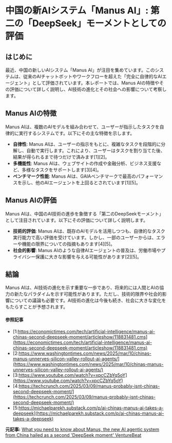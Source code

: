 # 中国の新AIシステム「Manus AI」: 第二の「DeepSeek」モーメントとしての評価

## はじめに

最近、中国の新しいAIシステム「Manus AI」が注目を集めています。このシステムは、従来のAIチャットボットやワークフローを超えた「完全に自律的なAIエージェント」として評価されています。本レポートでは、Manus AIの特徴やその評価について詳しく説明し、AI技術の進化とその社会への影響について考察します。

## Manus AIの特徴

Manus AIは、複数のAIモデルを組み合わせて、ユーザーが指示したタスクを自律的に実行するシステムです。以下にその主な特徴を示します。

- **自律性**: Manus AIは、ユーザーの指示をもとに、複雑なタスクを段階的に分解し、自動で実行します。これにより、ユーザーはタスクを割り当てた後、結果が得られるまで待つだけで済みます[1][2]。
- **多機能性**: Manus AIは、ウェブサイトの作成や金融分析、ビジネス支援など、多様なタスクをサポートします[3][4]。
- **ベンチマーク性能**: Manus AIは、GAIAベンチマークで最高のパフォーマンスを示し、他のAIエージェントを上回るとされています[1][5]。

## Manus AIの評価

Manus AIは、中国のAI技術の進歩を象徴する「第二のDeepSeekモーメント」として注目されています。以下にその評価について詳しく説明します。

- **技術的評価**: Manus AIは、既存のAIモデルを活用しつつも、自律的なタスク実行能力で高い評価を受けています。しかし、一部のユーザーからは、エラーや機能の限界についての指摘もあります[4][5]。
- **社会的影響**: Manus AIのような自律AIエージェントの普及は、労働市場やプライバシー保護に大きな影響を与える可能性があります[2][5]。

## 結論

Manus AIは、AI技術の進化を示す重要な一歩であり、将来的には人間とAIの協力の新たなパラダイムを示す可能性があります。ただし、技術的限界や社会的影響についての議論も必要です。AI技術の進化は今後も続き、社会に大きな変化をもたらすことが予想されます。

#### 参照記事
- [1:https://economictimes.com/tech/artificial-intelligence/manus-ai-chinas-second-deepseek-moment/articleshow/118831481.cms](https://economictimes.com/tech/artificial-intelligence/manus-ai-chinas-second-deepseek-moment/articleshow/118831481.cms)
- [2:https://www.washingtontimes.com/news/2025/mar/10/chinas-manus-unnerves-silicon-valley-rollout-ai-agents/](https://www.washingtontimes.com/news/2025/mar/10/chinas-manus-unnerves-silicon-valley-rollout-ai-agents/)
- [3:https://www.youtube.com/watch?v=xpcCZbYq5oY](https://www.youtube.com/watch?v=xpcCZbYq5oY)
- [4:https://techcrunch.com/2025/03/09/manus-probably-isnt-chinas-second-deepseek-moment/](https://techcrunch.com/2025/03/09/manus-probably-isnt-chinas-second-deepseek-moment/)
- [5:https://michaelparekh.substack.com/p/ai-chinas-manus-ai-takes-a-deepseek](https://michaelparekh.substack.com/p/ai-chinas-manus-ai-takes-a-deepseek)


**元記事:** [What you need to know about Manus, the new AI agentic system from China hailed as a second 'DeepSeek moment' VentureBeat](https://venturebeat.com/ai/what-you-need-to-know-about-manus-the-new-ai-agentic-system-from-china-hailed-as-a-second-deepseek-moment/)